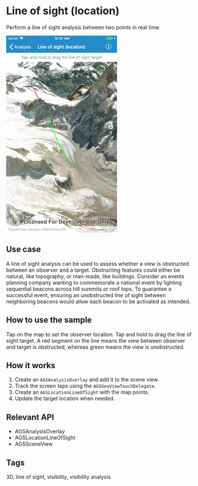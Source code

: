 # Line of sight (location)

Perform a line of sight analysis between two points in real time.

![Line of sight (location)](line-of-sight-location.png)

## Use case

A line of sight analysis can be used to assess whether a view is obstructed between an observer and a target. Obstructing features could either be natural, like topography, or man-made, like buildings. Consider an events planning company wanting to commemorate a national event by lighting sequential beacons across hill summits or roof tops. To guarantee a successful event, ensuring an unobstructed line of sight between neighboring beacons would allow each beacon to be activated as intended.

## How to use the sample

Tap on the map to set the observer location. Tap and hold to drag the line of sight target. A red segment on the line means the view between observer and target is obstructed, whereas green means the view is unobstructed. 

## How it works

1. Create an `AGSAnalysisOverlay` and add it to the scene view.
2. Track the screen taps using the `AGSGeoViewTouchDelegate`. 
3. Create an `AGSLocationLineOfSight` with the map points.
4. Update the target location when needed.

## Relevant API

* AGSAnalysisOverlay
* AGSLocationLineOfSight
* AGSSceneView

## Tags

3D, line of sight, visibility, visibility analysis
